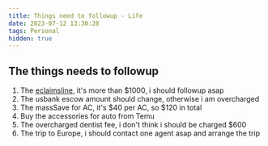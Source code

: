 ```yaml
---
title: Things need to followup - Life
date: 2023-07-12 13:30:28
tags: Personal
hidden: true
---
```


## The things needs to followup

1. The [eclaimsline](https://www.eclaimsline.com/existing-claim), it's more than $1000, i should followup asap
2. The usbank escow amount should change, otherwise i am overcharged
3. The massSave for AC, it's $40 per AC, so $120 in total
4. Buy the accessories for auto from Temu
5. The overcharged dentist fee, i don't think i should be charged $600
6. The trip to Europe, i should contact one agent asap and arrange the trip
